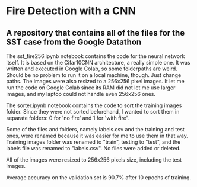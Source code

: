 # Fire Detection with a CNN

## A repository that contains all of the files for the SST case from the Google Datathon

The sst_fire256.ipynb notebook contains the code for the neural network itself. It is based on the Cifar10CNN architecture, a really simple one. It was written and executed in Google Colab, so some folderpaths are weird. Should be no problem to run it on a local machine, though. Just change paths. The images were also resized to a 256x256 pixel images. It let me run the code on Google Colab since its RAM did not let me use larger images, and my laptop could not handle even 256x256 ones.

The sorter.ipynb notebook contains the code to sort the training images folder. Since they were not sorted beforehand, I wanted to sort them in separate folders: 0 for 'no fire' and 1 for 'with fire'.

Some of the files and folders, namely labels.csv and the training and test ones, were renamed because it was easier for me to use them in that way. Training images folder was renamed to "train", testing to "test", and the labels file was renamed to "labels.csv". No files were added or deleted.

All of the images were resized to 256x256 pixels size, including the test images.

Average accuracy on the validation set is 90.7% after 10 epochs of training.
